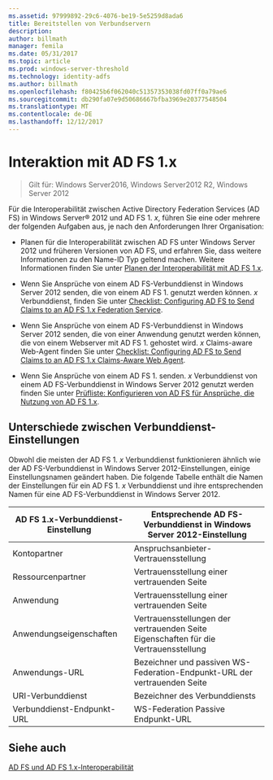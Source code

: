 ```yaml
---
ms.assetid: 97999892-29c6-4076-be19-5e5259d8ada6
title: Bereitstellen von Verbundservern
description: 
author: billmath
manager: femila
ms.date: 05/31/2017
ms.topic: article
ms.prod: windows-server-threshold
ms.technology: identity-adfs
ms.author: billmath
ms.openlocfilehash: f80425b6f062040c51357353038fd07ff0a79ae6
ms.sourcegitcommit: db290fa07e9d50686667bfba3969e20377548504
ms.translationtype: MT
ms.contentlocale: de-DE
ms.lasthandoff: 12/12/2017
---
```

# <a name="interoperating-with-ad-fs-1x"></a>Interaktion mit AD FS 1.x

>Gilt für: Windows Server2016, Windows Server2012 R2, Windows Server 2012

Für die Interoperabilität zwischen Active Directory Federation Services \(AD FS\) in Windows Server® 2012 und AD FS 1. *x*, führen Sie eine oder mehrere der folgenden Aufgaben aus, je nach den Anforderungen Ihrer Organisation:  
  
-   Planen für die Interoperabilität zwischen AD FS unter Windows Server 2012 und früheren Versionen von AD FS, und erfahren Sie, dass weitere Informationen zu den Name-ID Typ geltend machen. Weitere Informationen finden Sie unter [Planen der Interoperabilität mit AD FS 1.x](https://technet.microsoft.com/library/ff678040.aspx).  
  
-   Wenn Sie Ansprüche von einem AD FS-Verbunddienst in Windows Server 2012 senden, die von einem AD FS 1. genutzt werden können. *x* Verbunddienst, finden Sie unter [Checklist: Configuring AD FS to Send Claims to an AD FS 1.x Federation Service](Checklist--Configuring-AD-FS-to-Send-Claims-to-an-AD-FS-1.x-Federation-Service.md).  
  
-   Wenn Sie Ansprüche von einem AD FS-Verbunddienst in Windows Server 2012 senden, die von einer Anwendung genutzt werden können, die von einem Webserver mit AD FS 1. gehostet wird. *x* Claims\-aware Web-Agent finden Sie unter [Checklist: Configuring AD FS to Send Claims to an AD FS 1.x Claims-Aware Web Agent](Checklist--Configuring-AD-FS-to-Send-Claims-to-an-AD-FS-1.x-Claims-Aware-Web-Agent.md).  
  
-   Wenn Sie Ansprüche von einem AD FS 1. senden. *x* Verbunddienst von einem AD FS-Verbunddienst in Windows Server 2012 genutzt werden finden Sie unter [Prüfliste: Konfigurieren von AD FS für Ansprüche, die Nutzung von AD FS 1.x](Checklist--Configuring-AD-FS--to-Consume-Claims-from-AD-FS-1.x.md).  
  
## <a name="differences-between-federation-service-settings"></a>Unterschiede zwischen Verbunddienst-Einstellungen  
Obwohl die meisten der AD FS 1. *x* Verbunddienst funktionieren ähnlich wie der AD FS-Verbunddienst in Windows Server 2012-Einstellungen, einige Einstellungsnamen geändert haben. Die folgende Tabelle enthält die Namen der Einstellungen für ein AD FS 1. *x* Verbunddienst und ihre entsprechenden Namen für eine AD FS-Verbunddienst in Windows Server 2012.  
  
|AD FS 1.x-Verbunddienst-Einstellung|Entsprechende AD FS-Verbunddienst in Windows Server 2012-Einstellung  
|----------------------------------------|---------------------------------------------------------------------------------------------------------- 
|Kontopartner|Anspruchsanbieter-Vertrauensstellung  
|Ressourcenpartner|Vertrauensstellung einer vertrauenden Seite 
|Anwendung|Vertrauensstellung einer vertrauenden Seite  
|Anwendungseigenschaften|Vertrauensstellungen der vertrauenden Seite Eigenschaften für die Vertrauensstellung  
|Anwendungs-URL|Bezeichner und passiven WS-Federation-Endpunkt-URL der vertrauenden Seite  
|URI-Verbunddienst|Bezeichner des Verbunddiensts  
|Verbunddienst-Endpunkt-URL|WS-Federation Passive Endpunkt-URL  
  
## <a name="see-also"></a>Siehe auch  
[AD FS und AD FS 1.x-Interoperabilität](https://go.microsoft.com/fwlink/?LinkId=200776)  
  

